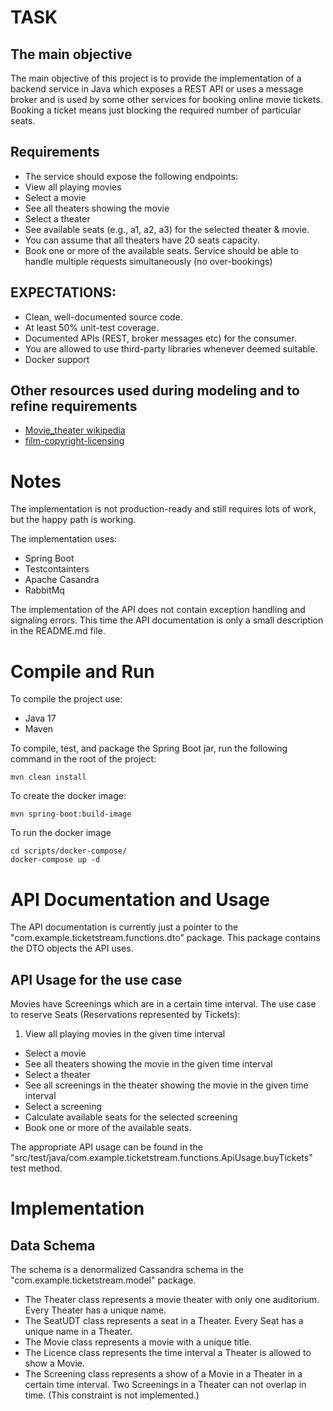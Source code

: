# TASK
## The main objective
The main objective of this project is to provide the implementation of a backend
service in Java which exposes a REST API or uses a message broker and is used
by some other services for booking online movie tickets. Booking a ticket means
just blocking the required number of particular seats.

## Requirements
  * The service should expose the following endpoints:
  * View all playing movies
  * Select a movie
  * See all theaters showing the movie
  * Select a theater
  * See available seats (e.g., a1, a2, a3) for the selected theater & movie.
  * You can assume that all theaters have 20 seats capacity.
  * Book one or more of the available seats. Service should be able to handle multiple requests simultaneously (no over-bookings)

## EXPECTATIONS:
  * Clean, well-documented source code.
  * At least 50% unit-test coverage.
  * Documented APIs (REST, broker messages etc) for the consumer.
  * You are allowed to use third-party libraries whenever deemed suitable.
  * Docker support

## Other resources used during modeling and to refine requirements
  * [Movie_theater wikipedia](https://en.wikipedia.org/wiki/Movie_theater)
  * [film-copyright-licensing](https://www.independentcinemaoffice.org.uk/advice-support/what-licences-do-i-need/film-copyright-licensing/)

# Notes

The implementation is not production-ready and still requires lots of work, but the happy path is working.

The implementation uses:
  * Spring Boot
  * Testcontainters
  * Apache Casandra
  * RabbitMq

The implementation of the API does not contain exception handling and signaling errors. This time the API documentation is only a small description in the README.md file. 

# Compile and Run

To compile the project use:

  * Java 17
  * Maven

To compile, test, and package the Spring Boot jar, run the following command in the root of the project:

    mvn clean install

To create the docker image:

    mvn spring-boot:build-image

To run the docker image

    cd scripts/docker-compose/
    docker-compose up -d

# API Documentation and Usage

The API documentation is currently just a pointer to the "com.example.ticketstream.functions.dto" package. This package contains the DTO objects the API uses.

## API Usage for the use case

Movies have Screenings which are in a certain time interval. The use case to reserve Seats (Reservations represented by Tickets):

  1. View all playing movies in the given time interval
  * Select a movie
  * See all theaters showing the movie in the given time interval
  * Select a theater
  * See all screenings in the theater showing the movie in the given time interval
  * Select a screening
  * Calculate available seats for the selected screening
  * Book one or more of the available seats.

The appropriate API usage can be found in the "src/test/java/com.example.ticketstream.functions.ApiUsage.buyTickets" test method.


# Implementation
## Data Schema
The schema is a denormalized Cassandra schema in the "com.example.ticketstream.model" package.
  * The Theater class represents a movie theater with only one auditorium. Every Theater has a unique name.
  * The SeatUDT class represents a seat in a Theater. Every Seat has a unique name in a Theater.
  * The Movie class represents a movie with a unique title.
  * The Licence class represents the time interval a Theater is allowed to show a Movie.
  * The Screening class represents a show of a Movie in a Theater in a certain time interval. Two Screenings in a Theater can not overlap in time. (This constraint is not implemented.)
  



